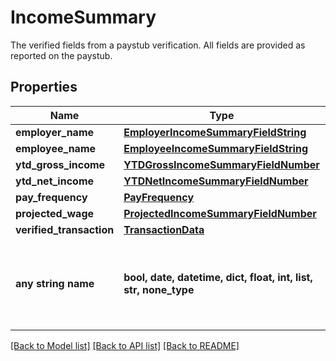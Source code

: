 # IncomeSummary

The verified fields from a paystub verification. All fields are provided as reported on the paystub.

## Properties
Name | Type | Description | Notes
------------ | ------------- | ------------- | -------------
**employer_name** | [**EmployerIncomeSummaryFieldString**](EmployerIncomeSummaryFieldString.md) |  | 
**employee_name** | [**EmployeeIncomeSummaryFieldString**](EmployeeIncomeSummaryFieldString.md) |  | 
**ytd_gross_income** | [**YTDGrossIncomeSummaryFieldNumber**](YTDGrossIncomeSummaryFieldNumber.md) |  | 
**ytd_net_income** | [**YTDNetIncomeSummaryFieldNumber**](YTDNetIncomeSummaryFieldNumber.md) |  | 
**pay_frequency** | [**PayFrequency**](PayFrequency.md) |  | 
**projected_wage** | [**ProjectedIncomeSummaryFieldNumber**](ProjectedIncomeSummaryFieldNumber.md) |  | 
**verified_transaction** | [**TransactionData**](TransactionData.md) |  | 
**any string name** | **bool, date, datetime, dict, float, int, list, str, none_type** | any string name can be used but the value must be the correct type | [optional]

[[Back to Model list]](../README.md#documentation-for-models) [[Back to API list]](../README.md#documentation-for-api-endpoints) [[Back to README]](../README.md)


